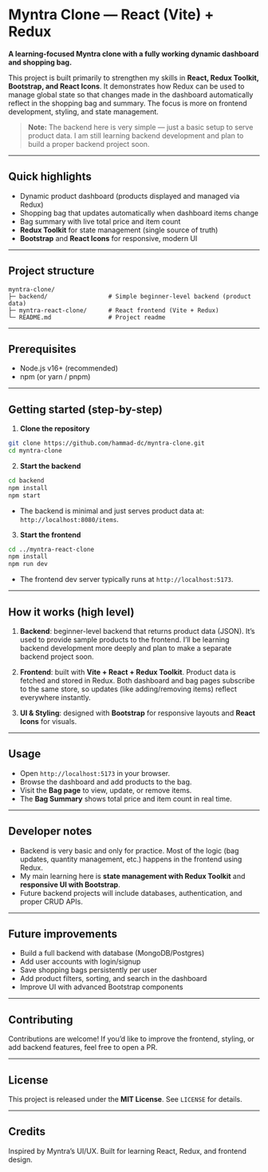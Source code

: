 # Myntra Clone — React (Vite) + Redux

**A learning-focused Myntra clone with a fully working dynamic dashboard and shopping bag.**

This project is built primarily to strengthen my skills in **React, Redux Toolkit, Bootstrap, and React Icons**. It demonstrates how Redux can be used to manage global state so that changes made in the dashboard automatically reflect in the shopping bag and summary. The focus is more on frontend development, styling, and state management.

> **Note:** The backend here is very simple — just a basic setup to serve product data. I am still learning backend development and plan to build a proper backend project soon.

---

## Quick highlights

- Dynamic product dashboard (products displayed and managed via Redux)
- Shopping bag that updates automatically when dashboard items change
- Bag summary with live total price and item count
- **Redux Toolkit** for state management (single source of truth)
- **Bootstrap** and **React Icons** for responsive, modern UI

---

## Project structure

```
myntra-clone/
├─ backend/                 # Simple beginner-level backend (product data)
├─ myntra-react-clone/      # React frontend (Vite + Redux)
└─ README.md                # Project readme
```

---

## Prerequisites

- Node.js v16+ (recommended)
- npm (or yarn / pnpm)

---

## Getting started (step-by-step)

1. **Clone the repository**

```bash
git clone https://github.com/hammad-dc/myntra-clone.git
cd myntra-clone
```

2. **Start the backend**

```bash
cd backend
npm install
npm start
```

- The backend is minimal and just serves product data at: `http://localhost:8080/items`.

3. **Start the frontend**

```bash
cd ../myntra-react-clone
npm install
npm run dev
```

- The frontend dev server typically runs at `http://localhost:5173`.

---

## How it works (high level)

1. **Backend**: beginner-level backend that returns product data (JSON). It’s used to provide sample products to the frontend. I’ll be learning backend development more deeply and plan to make a separate backend project soon.

2. **Frontend**: built with **Vite + React + Redux Toolkit**. Product data is fetched and stored in Redux. Both dashboard and bag pages subscribe to the same store, so updates (like adding/removing items) reflect everywhere instantly.

3. **UI & Styling**: designed with **Bootstrap** for responsive layouts and **React Icons** for visuals.

---

## Usage

- Open `http://localhost:5173` in your browser.
- Browse the dashboard and add products to the bag.
- Visit the **Bag page** to view, update, or remove items.
- The **Bag Summary** shows total price and item count in real time.

---

## Developer notes

- Backend is very basic and only for practice. Most of the logic (bag updates, quantity management, etc.) happens in the frontend using Redux.
- My main learning here is **state management with Redux Toolkit** and **responsive UI with Bootstrap**.
- Future backend projects will include databases, authentication, and proper CRUD APIs.

---

## Future improvements

- Build a full backend with database (MongoDB/Postgres)
- Add user accounts with login/signup
- Save shopping bags persistently per user
- Add product filters, sorting, and search in the dashboard
- Improve UI with advanced Bootstrap components

---

## Contributing

Contributions are welcome! If you’d like to improve the frontend, styling, or add backend features, feel free to open a PR.

---

## License

This project is released under the **MIT License**. See `LICENSE` for details.

---

## Credits

Inspired by Myntra’s UI/UX. Built for learning React, Redux, and frontend design.

